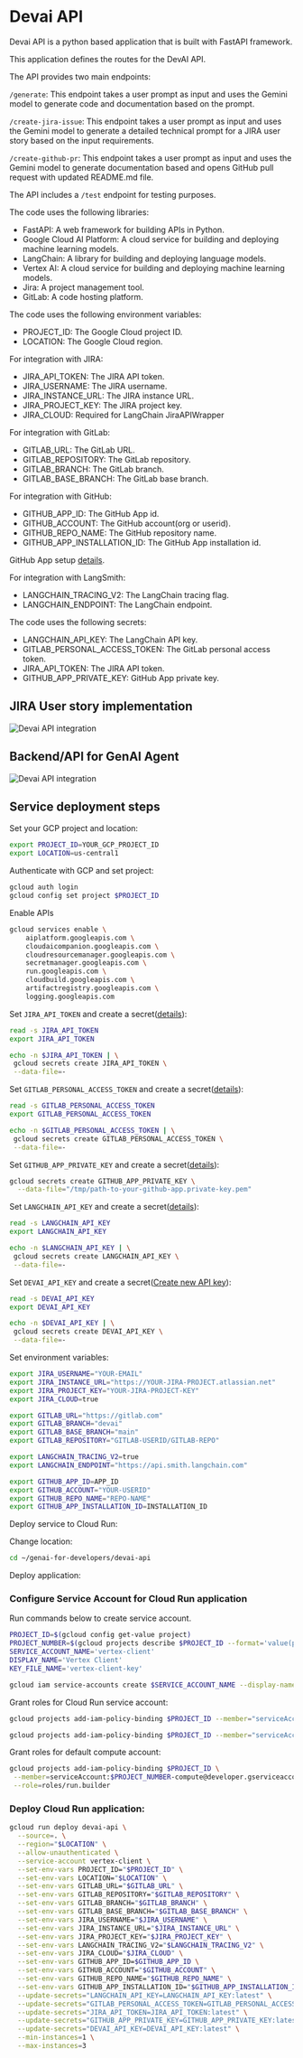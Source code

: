 # Devai API

Devai API is a python based application that is built with FastAPI framework.

This application defines the routes for the DevAI API. 

The API provides two main endpoints:

`/generate`: This endpoint takes a user prompt as input and uses the Gemini model to generate code and documentation based on the prompt.

`/create-jira-issue`: This endpoint takes a user prompt as input and uses the Gemini model to generate a detailed technical prompt for a JIRA user story based on the input requirements.

`/create-github-pr`: This endpoint takes a user prompt as input and uses the Gemini model to generate documentation based and opens GitHub pull request with updated README.md file.

The API includes a `/test` endpoint for testing purposes.

The code uses the following libraries:

- FastAPI: A web framework for building APIs in Python.
- Google Cloud AI Platform: A cloud service for building and deploying machine learning models.
- LangChain: A library for building and deploying language models.
- Vertex AI: A cloud service for building and deploying machine learning models.
- Jira: A project management tool.
- GitLab: A code hosting platform.

The code uses the following environment variables:

- PROJECT_ID: The Google Cloud project ID.
- LOCATION: The Google Cloud region.

For integration with JIRA:

- JIRA_API_TOKEN: The JIRA API token.
- JIRA_USERNAME: The JIRA username.
- JIRA_INSTANCE_URL: The JIRA instance URL.
- JIRA_PROJECT_KEY: The JIRA project key.
- JIRA_CLOUD: Required for LangChain JiraAPIWrapper

For integration with GitLab:

- GITLAB_URL: The GitLab URL.
- GITLAB_REPOSITORY: The GitLab repository.
- GITLAB_BRANCH: The GitLab branch.
- GITLAB_BASE_BRANCH: The GitLab base branch.

For integration with GitHub:

- GITHUB_APP_ID: The GitHub App id.
- GITHUB_ACCOUNT: The GitHub account(org or userid).
- GITHUB_REPO_NAME: The GitHub repository name.
- GITHUB_APP_INSTALLATION_ID: The GitHub App installation id.

GitHub App setup [details](../docs/tutorials/setup-github.md).

For integration with LangSmith:

- LANGCHAIN_TRACING_V2: The LangChain tracing flag.
- LANGCHAIN_ENDPOINT: The LangChain endpoint.

The code uses the following secrets:

- LANGCHAIN_API_KEY: The LangChain API key.
- GITLAB_PERSONAL_ACCESS_TOKEN: The GitLab personal access token.
- JIRA_API_TOKEN: The JIRA API token.
- GITHUB_APP_PRIVATE_KEY: GitHub App private key.

## JIRA User story implementation

![Devai API integration](../images/devai-api.png "Devai API integration")

## Backend/API for GenAI Agent

![Devai API integration](../images/devai-api-slack.png "Devai API integration")

## Service deployment steps

Set your GCP project and location:

```sh
export PROJECT_ID=YOUR_GCP_PROJECT_ID
export LOCATION=us-central1
```

Authenticate with GCP and set project:

```sh
gcloud auth login
gcloud config set project $PROJECT_ID
```

Enable APIs
```sh
gcloud services enable \
    aiplatform.googleapis.com \
    cloudaicompanion.googleapis.com \
    cloudresourcemanager.googleapis.com \
    secretmanager.googleapis.com \
    run.googleapis.com \
    cloudbuild.googleapis.com \
    artifactregistry.googleapis.com \
    logging.googleapis.com
```

Set `JIRA_API_TOKEN` and create a secret([details](../docs/tutorials/setup-jira.md)):

```sh
read -s JIRA_API_TOKEN
export JIRA_API_TOKEN

echo -n $JIRA_API_TOKEN | \
 gcloud secrets create JIRA_API_TOKEN \
 --data-file=-
```
Set `GITLAB_PERSONAL_ACCESS_TOKEN` and create a secret([details](../docs/tutorials/setup-gitlab.md)):

```sh
read -s GITLAB_PERSONAL_ACCESS_TOKEN
export GITLAB_PERSONAL_ACCESS_TOKEN

echo -n $GITLAB_PERSONAL_ACCESS_TOKEN | \
 gcloud secrets create GITLAB_PERSONAL_ACCESS_TOKEN \
 --data-file=-
```

Set `GITHUB_APP_PRIVATE_KEY` and create a secret([details](../docs/tutorials/setup-github.md)):

```sh
gcloud secrets create GITHUB_APP_PRIVATE_KEY \
  --data-file="/tmp/path-to-your-github-app.private-key.pem"
```

Set `LANGCHAIN_API_KEY` and create a secret([details](../docs/tutorials/setup-langsmith.md)):

```sh
read -s LANGCHAIN_API_KEY
export LANGCHAIN_API_KEY

echo -n $LANGCHAIN_API_KEY | \
 gcloud secrets create LANGCHAIN_API_KEY \
 --data-file=-
```

Set `DEVAI_API_KEY` and create a secret([Create new API key](https://console.cloud.google.com/apis/credentials)):

```sh
read -s DEVAI_API_KEY
export DEVAI_API_KEY

echo -n $DEVAI_API_KEY | \
 gcloud secrets create DEVAI_API_KEY \
 --data-file=-
```

Set environment variables:
```sh
export JIRA_USERNAME="YOUR-EMAIL"
export JIRA_INSTANCE_URL="https://YOUR-JIRA-PROJECT.atlassian.net"
export JIRA_PROJECT_KEY="YOUR-JIRA-PROJECT-KEY"
export JIRA_CLOUD=true

export GITLAB_URL="https://gitlab.com"
export GITLAB_BRANCH="devai"
export GITLAB_BASE_BRANCH="main"
export GITLAB_REPOSITORY="GITLAB-USERID/GITLAB-REPO"

export LANGCHAIN_TRACING_V2=true
export LANGCHAIN_ENDPOINT="https://api.smith.langchain.com"

export GITHUB_APP_ID=APP_ID
export GITHUB_ACCOUNT="YOUR-USERID"
export GITHUB_REPO_NAME="REPO-NAME"
export GITHUB_APP_INSTALLATION_ID=INSTALLATION_ID
```

Deploy service to Cloud Run:

Change location:
```sh
cd ~/genai-for-developers/devai-api
```

Deploy application:

### Configure Service Account for Cloud Run application

Run commands below to create service account.

```sh
PROJECT_ID=$(gcloud config get-value project)
PROJECT_NUMBER=$(gcloud projects describe $PROJECT_ID --format='value(projectNumber)')
SERVICE_ACCOUNT_NAME='vertex-client'
DISPLAY_NAME='Vertex Client'
KEY_FILE_NAME='vertex-client-key'

gcloud iam service-accounts create $SERVICE_ACCOUNT_NAME --display-name "$DISPLAY_NAME"
```

Grant roles for Cloud Run service account:
```sh
gcloud projects add-iam-policy-binding $PROJECT_ID --member="serviceAccount:$SERVICE_ACCOUNT_NAME@$PROJECT_ID.iam.gserviceaccount.com" --role="roles/aiplatform.admin" --condition None

gcloud projects add-iam-policy-binding $PROJECT_ID --member="serviceAccount:$SERVICE_ACCOUNT_NAME@$PROJECT_ID.iam.gserviceaccount.com" --role="roles/secretmanager.secretAccessor" --condition None
```

Grant roles for default compute account:
```sh
gcloud projects add-iam-policy-binding $PROJECT_ID \
 --member=serviceAccount:$PROJECT_NUMBER-compute@developer.gserviceaccount.com \
 --role=roles/run.builder
```

### Deploy Cloud Run application:

```sh
gcloud run deploy devai-api \
  --source=. \
  --region="$LOCATION" \
  --allow-unauthenticated \
  --service-account vertex-client \
  --set-env-vars PROJECT_ID="$PROJECT_ID" \
  --set-env-vars LOCATION="$LOCATION" \
  --set-env-vars GITLAB_URL="$GITLAB_URL" \
  --set-env-vars GITLAB_REPOSITORY="$GITLAB_REPOSITORY" \
  --set-env-vars GITLAB_BRANCH="$GITLAB_BRANCH" \
  --set-env-vars GITLAB_BASE_BRANCH="$GITLAB_BASE_BRANCH" \
  --set-env-vars JIRA_USERNAME="$JIRA_USERNAME" \
  --set-env-vars JIRA_INSTANCE_URL="$JIRA_INSTANCE_URL" \
  --set-env-vars JIRA_PROJECT_KEY="$JIRA_PROJECT_KEY" \
  --set-env-vars LANGCHAIN_TRACING_V2="$LANGCHAIN_TRACING_V2" \
  --set-env-vars JIRA_CLOUD="$JIRA_CLOUD" \
  --set-env-vars GITHUB_APP_ID=$GITHUB_APP_ID \
  --set-env-vars GITHUB_ACCOUNT="$GITHUB_ACCOUNT" \
  --set-env-vars GITHUB_REPO_NAME="$GITHUB_REPO_NAME" \
  --set-env-vars GITHUB_APP_INSTALLATION_ID="$GITHUB_APP_INSTALLATION_ID" \
  --update-secrets="LANGCHAIN_API_KEY=LANGCHAIN_API_KEY:latest" \
  --update-secrets="GITLAB_PERSONAL_ACCESS_TOKEN=GITLAB_PERSONAL_ACCESS_TOKEN:latest" \
  --update-secrets="JIRA_API_TOKEN=JIRA_API_TOKEN:latest" \
  --update-secrets="GITHUB_APP_PRIVATE_KEY=GITHUB_APP_PRIVATE_KEY:latest" \
  --update-secrets="DEVAI_API_KEY=DEVAI_API_KEY:latest" \
  --min-instances=1 \
  --max-instances=3
```
